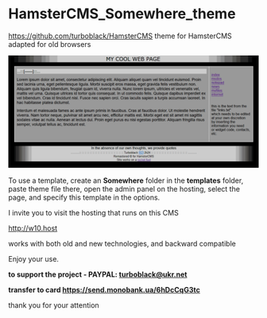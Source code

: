 # HamsterCMS_Somewhere_theme

https://github.com/turboblack/HamsterCMS theme for HamsterCMS adapted for old browsers

![this is what theme looks like](https://github.com/turboblack/HamsterCMS_Somewhere_theme/blob/main/somewhere.png)

To use a template, create an **Somewhere** folder in the **templates** folder, paste theme file there, open the admin panel on the hosting, select the page, and specify this template in the options.

I invite you to visit the hosting that runs on this CMS

http://w10.host

works with both old and new technologies, and backward compatible

Enjoy your use.

**to support the project - PAYPAL: turboblack@ukr.net**

**transfer to card https://send.monobank.ua/6hDcCqG3tc**

thank you for your attention
